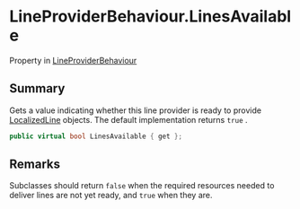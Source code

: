 # LineProviderBehaviour.LinesAvailable

Property in [LineProviderBehaviour](/api/csharp/yarn.unity.lineproviderbehaviour.md)

## Summary


Gets a value indicating whether this line provider is ready to
provide  <a href="yarn.unity.localizedline.md">LocalizedLine</a>  objects. The default
implementation returns  <code>true</code> .


```csharp
public virtual bool LinesAvailable { get };
```

## Remarks


Subclasses should return  <code>false</code>  when the
required resources needed to deliver lines are not yet ready,
and  <code>true</code>  when they are.


